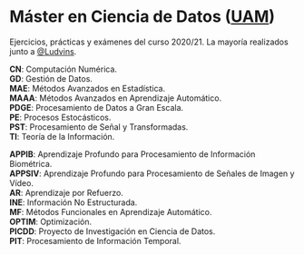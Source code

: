 # Máster en Ciencia de Datos ([UAM](https://www.uam.es/EPS/MasterCD/1446800691531.htm))

Ejercicios, prácticas y exámenes del curso 2020/21. La mayoría realizados junto a [@Ludvins](https://github.com/Ludvins).

**CN**: Computación Numérica.     
**GD**: Gestión de Datos.       
**MAE**: Métodos Avanzados en Estadística.        
**MAAA**: Métodos Avanzados en Aprendizaje Automático.       
**PDGE**: Procesamiento de Datos a Gran Escala.       
**PE**: Procesos Estocásticos.       
**PST**: Procesamiento de Señal y Transformadas.       
**TI**: Teoría de la Información.       

**APPIB**: Aprendizaje Profundo para Procesamiento de Información Biométrica.      
**APPSIV**: Aprendizaje Profundo para Procesamiento de Señales de Imagen y Vídeo.     
**AR**: Aprendizaje por Refuerzo.     
**INE**: Información No Estructurada.    
**MF**: Métodos Funcionales en Aprendizaje Automático.          
**OPTIM**: Optimización.     
**PICDD**: Proyecto de Investigación en Ciencia de Datos.    
**PIT**: Procesamiento de Información Temporal.   
